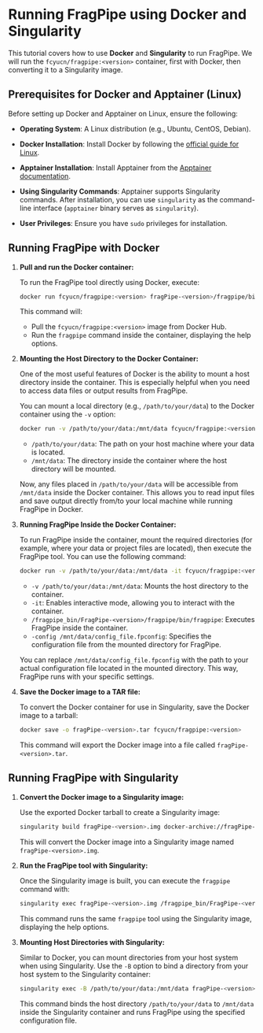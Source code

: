 # Running FragPipe using Docker and Singularity

This tutorial covers how to use **Docker** and **Singularity** to run FragPipe. We will run the `fcyucn/fragpipe:<version>` container, first with Docker, then converting it to a Singularity image.

## Prerequisites for Docker and Apptainer (Linux)

Before setting up Docker and Apptainer on Linux, ensure the following:

- **Operating System**: A Linux distribution (e.g., Ubuntu, CentOS, Debian).
- **Docker Installation**: Install Docker by following the [official guide for Linux](https://docs.docker.com/engine/install/).
- **Apptainer Installation**: Install Apptainer from the [Apptainer documentation](https://apptainer.org/docs/admin/main/installation.html).
- **Using Singularity Commands**: Apptainer supports Singularity commands. After installation, you can use `singularity` as the command-line interface (`apptainer` binary serves as `singularity`).

- **User Privileges**: Ensure you have `sudo` privileges for installation.

## Running FragPipe with Docker

1. **Pull and run the Docker container:**

   To run the FragPipe tool directly using Docker, execute:

   ```bash
   docker run fcyucn/fragpipe:<version> fragPipe-<version>/fragpipe/bin/fragpipe --help
   ```

   This command will:
   - Pull the `fcyucn/fragpipe:<version>` image from Docker Hub.
   - Run the `fragpipe` command inside the container, displaying the help options.

2. **Mounting the Host Directory to the Docker Container:**

   One of the most useful features of Docker is the ability to mount a host directory inside the container. This is especially helpful when you need to access data files or output results from FragPipe.

   You can mount a local directory (e.g., `/path/to/your/data`) to the Docker container using the `-v` option:

   ```bash
   docker run -v /path/to/your/data:/mnt/data fcyucn/fragpipe:<version> fragPipe-<version>/fragpipe/bin/fragpipe --help
   ```

   - `/path/to/your/data`: The path on your host machine where your data is located.
   - `/mnt/data`: The directory inside the container where the host directory will be mounted.
   
   Now, any files placed in `/path/to/your/data` will be accessible from `/mnt/data` inside the Docker container. This allows you to read input files and save output directly from/to your local machine while running FragPipe in Docker.

3. **Running FragPipe Inside the Docker Container:**

   To run FragPipe inside the container, mount the required directories (for example, where your data or project files are located), then execute the FragPipe tool. You can use the following command:

   ```bash
   docker run -v /path/to/your/data:/mnt/data -it fcyucn/fragpipe:<version> /fragpipe_bin/FragPipe-<version>/fragpipe/bin/fragpipe -config /mnt/data/config_file.fpconfig
   ```

   - `-v /path/to/your/data:/mnt/data`: Mounts the host directory to the container.
   - `-it`: Enables interactive mode, allowing you to interact with the container.
   - `/fragpipe_bin/FragPipe-<version>/fragpipe/bin/fragpipe`: Executes FragPipe inside the container.
   - `-config /mnt/data/config_file.fpconfig`: Specifies the configuration file from the mounted directory for FragPipe.

   You can replace `/mnt/data/config_file.fpconfig` with the path to your actual configuration file located in the mounted directory. This way, FragPipe runs with your specific settings.

4. **Save the Docker image to a TAR file:**

   To convert the Docker container for use in Singularity, save the Docker image to a tarball:

   ```bash
   docker save -o fragPipe-<version>.tar fcyucn/fragpipe:<version>
   ```

   This command will export the Docker image into a file called `fragPipe-<version>.tar`.

## Running FragPipe with Singularity

1. **Convert the Docker image to a Singularity image:**

   Use the exported Docker tarball to create a Singularity image:

   ```bash
   singularity build fragPipe-<version>.img docker-archive://fragPipe-<version>.tar
   ```

   This will convert the Docker image into a Singularity image named `fragPipe-<version>.img`.

2. **Run the FragPipe tool with Singularity:**

   Once the Singularity image is built, you can execute the `fragpipe` command with:

   ```bash
   singularity exec fragPipe-<version>.img /fragpipe_bin/FragPipe-<version>/fragpipe/bin/fragpipe --help
   ```

   This command runs the same `fragpipe` tool using the Singularity image, displaying the help options.

3. **Mounting Host Directories with Singularity:**

   Similar to Docker, you can mount directories from your host system when using Singularity. Use the `-B` option to bind a directory from your host system to the Singularity container:

   ```bash
   singularity exec -B /path/to/your/data:/mnt/data fragPipe-<version>.img /fragpipe_bin/FragPipe-<version>/fragpipe/bin/fragpipe -config /mnt/data/config_file.fpconfig
   ```

   This command binds the host directory `/path/to/your/data` to `/mnt/data` inside the Singularity container and runs FragPipe using the specified configuration file.
